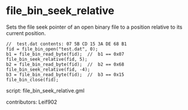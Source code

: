file_bin_seek_relative
======================

Sets the file seek pointer of an open binary file to a position 
relative to its current position.

    //  test.dat contents: 07 5B CD 15 3A DE 68 B1
    fid = file_bin_open("test.dat", 0);
    b1 = file_bin_read_byte(fid);  //  b1 == 0x07
    file_bin_seek_relative(fid, 5);
    b2 = file_bin_read_byte(fid);  //  b2 == 0x68
    file_bin_seek_relative(fid, -4);
    b3 = file_bin_read_byte(fid);  //  b3 == 0x15
    file_bin_close(fid);

script: file_bin_seek_relative.gml

contributors: Leif902
